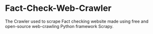 # Fact-Check-Web-Crawler
The Crawler used to scrape Fact checking website made using free and open-source web-crawling Python framework Scrapy.
